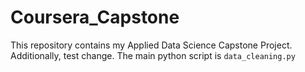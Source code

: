 # Coursera_Capstone
This repository contains my Applied Data Science Capstone Project.
Additionally, test change.
The main python script is `data_cleaning.py`
